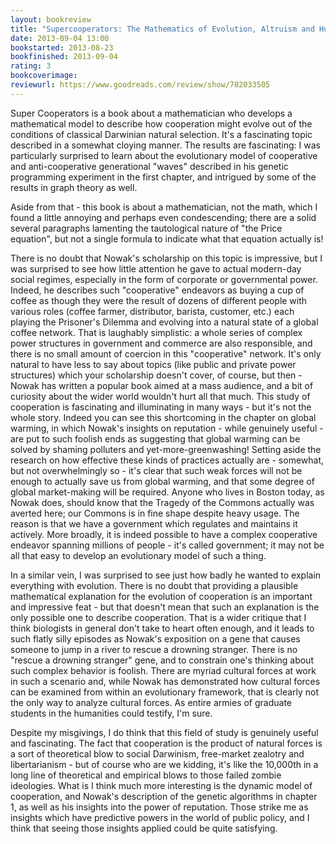 ```yaml
---
layout: bookreview
title: "Supercooperators: The Mathematics of Evolution, Altruism and Human Behaviour {Or, Why We Need Each Other to Succeed}"
date: 2013-09-04 13:00
bookstarted: 2013-08-23
bookfinished: 2013-09-04
rating: 3
bookcoverimage: 
reviewurl: https://www.goodreads.com/review/show/702033505
---
```


Super Cooperators is a book about a mathematician who develops a mathematical model to describe how cooperation might evolve out of the conditions of classical Darwinian natural selection. It's a fascinating topic described in a somewhat cloying manner. The results are fascinating: I was particularly surprised to learn about the evolutionary model of cooperative and anti-cooperative generational "waves" described in his genetic programming experiment in the first chapter, and intrigued by some of the results in graph theory as well.



Aside from that - this book is about a mathematician, not the math, which I found a little annoying and perhaps even condescending; there are a solid several paragraphs lamenting the tautological nature of "the Price equation", but not a single formula to indicate what that equation actually is!



There is no doubt that Nowak's scholarship on this topic is impressive, but I was surprised to see how little attention he gave to actual modern-day social regimes, especially in the form of corporate or governmental power. Indeed, he describes such "cooperative" endeavors as buying a cup of coffee as though they were the result of dozens of different people with various roles (coffee farmer, distributor, barista, customer, etc.) each playing the Prisoner's Dilemma and evolving into a natural state of a global coffee network. That is laughably simplistic: a whole series of complex power structures in government and commerce are also responsible, and there is no small amount of coercion in this "cooperative" network. It's only natural to have less to say about topics (like public and private power structures) which your scholarship doesn't cover, of course, but then - Nowak has written a popular book aimed at a mass audience, and a bit of curiosity about the wider world wouldn't hurt all that much. This study of cooperation is fascinating and illuminating in many ways - but it's not the whole story. Indeed you can see this shortcoming in the chapter on global warming, in which Nowak's insights on reputation - while genuinely useful - are put to such foolish ends as suggesting that global warming can be solved by shaming polluters and yet-more-greenwashing! Setting aside the research on how effective these kinds of practices actually are - somewhat, but not overwhelmingly so - it's clear that such weak forces will not be enough to actually save us from global warming, and that some degree of global market-making will be required. Anyone who lives in Boston today, as Nowak does, should know that the Tragedy of the Commons actually was averted here; our Commons is in fine shape despite heavy usage. The reason is that we have a government which regulates and maintains it actively. More broadly, it is indeed possible to have a complex cooperative endeavor spanning millions of people - it's called government; it may not be all that easy to develop an evolutionary model of such a thing.



In a similar vein, I was surprised to see just how badly he wanted to explain everything with evolution. There is no doubt that providing a plausible mathematical explanation for the evolution of cooperation is an important and impressive feat - but that doesn't mean that such an explanation is the only possible one to describe cooperation. That is a wider critique that I think biologists in general don't take to heart often enough, and it leads to such flatly silly episodes as Nowak's exposition on a gene that causes someone to jump in a river to rescue a drowning stranger. There is no "rescue a drowning stranger" gene, and to constrain one's thinking about such complex behavior is foolish. There are myriad cultural forces at work in such a scenario and, while Nowak has demonstrated how cultural forces can be examined from within an evolutionary framework, that is clearly not the only way to analyze cultural forces. As entire armies of graduate students in the humanities could testify, I'm sure.



Despite my misgivings, I do think that this field of study is genuinely useful and fascinating. The fact that cooperation is the product of natural forces is a sort of theoretical blow to social Darwinism, free-market zealotry and libertarianism - but of course who are we kidding, it's like the 10,000th in a long line of theoretical and empirical blows to those failed zombie ideologies. What is I think much more interesting is the dynamic model of cooperation, and Nowak's description of the genetic algorithms in chapter 1, as well as his insights into the power of reputation. Those strike me as insights which have predictive powers in the world of public policy, and I think that seeing those insights applied could be quite satisfying.